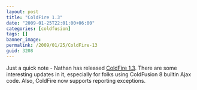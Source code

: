 ```yaml
---
layout: post
title: "ColdFire 1.3"
date: "2009-01-25T22:01:00+06:00"
categories: [coldfusion]
tags: []
banner_image: 
permalink: /2009/01/25/ColdFire-13
guid: 3208
---
```


Just a quick note - Nathan has released <a href="http://coldfire.riaforge.org/blog/index.cfm/2009/1/25/ColdFire-13172172">ColdFire 1.3</a>. There are some interesting updates in it, especially for folks using ColdFusion 8 builtin Ajax code. Also, ColdFire now supports reporting exceptions.